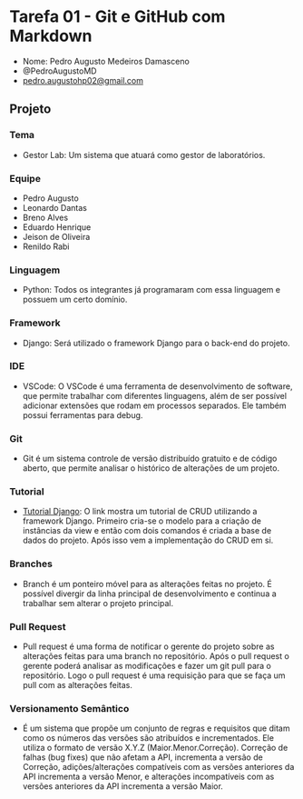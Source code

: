 # Tarefa 01 - Git e GitHub com Markdown

* Nome: Pedro Augusto Medeiros Damasceno
* @PedroAugustoMD
* pedro.augustohp02@gmail.com

## Projeto

### Tema
* Gestor Lab: Um sistema que atuará como gestor de laboratórios.
### Equipe
* Pedro Augusto
* Leonardo Dantas
* Breno Alves
* Eduardo Henrique
* Jeison de Oliveira
* Renildo Rabi

### Linguagem

* Python: Todos os integrantes já programaram com essa linguagem e possuem um certo domínio.

### Framework

* Django: Será utilizado o framework Django para o back-end do projeto.
### IDE

* VSCode: O VSCode é uma ferramenta de desenvolvimento de software, que permite trabalhar com diferentes linguagens, além de ser possível adicionar extensões que rodam em processos separados. Ele também possui ferramentas para debug.

### Git

* Git é um sistema controle de versão distribuído gratuito e de código aberto, que permite analisar o histórico de alterações de um projeto.

### Tutorial

* [Tutorial Django](https://www.geeksforgeeks.org/django-crud-create-retrieve-update-delete-function-based-views/): O link mostra um tutorial de CRUD utilizando a framework Django. Primeiro cria-se o modelo para a criação de instâncias da view e então com dois comandos é criada a base de dados do projeto. Após isso vem a implementação do CRUD em si.

### Branches

* Branch é um ponteiro móvel para as alterações feitas no projeto. É possível divergir da linha principal de desenvolvimento e continua a trabalhar sem alterar o projeto principal.

### Pull Request

* Pull request é uma forma de notificar o gerente do projeto sobre as alterações feitas para uma branch no repositório. Após o pull request o gerente poderá analisar as modificações e fazer um git pull para o repositório. Logo o pull request é uma requisição para que se faça um pull com as alterações feitas.

### Versionamento Semântico

* É um sistema que propõe um conjunto de regras e requisitos que ditam como os números das versões são atribuídos e incrementados. Ele utiliza o formato de versão X.Y.Z (Maior.Menor.Correção). Correção de falhas (bug fixes) que não afetam a API, incrementa a versão de Correção, adições/alterações compatíveis com as versões anteriores da API incrementa a versão Menor, e alterações incompatíveis com as versões anteriores da API incrementa a versão Maior.
